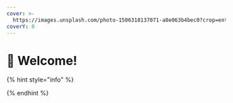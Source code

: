 ```yaml
---
cover: >-
  https://images.unsplash.com/photo-1506318137071-a8e063b4bec0?crop=entropy&cs=srgb&fm=jpg&ixid=M3wxOTcwMjR8MHwxfHNlYXJjaHwxMHx8c3BhY2V8ZW58MHx8fHwxNjg5NDAxMjkxfDA&ixlib=rb-4.0.3&q=85
coverY: 0
---
```


# 👋 Welcome!

{% hint style="info" %}

{% endhint %}

